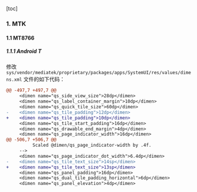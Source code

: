 [toc]

### 1. MTK

#### 1.1 MT8766

##### 1.1.1 Android T

修改 `sys/vendor/mediatek/proprietary/packages/apps/SystemUI/res/values/dimens.xml` 文件的如下代码：

```diff
@@ -497,7 +497,7 @@
     <dimen name="qs_side_view_size">28dp</dimen>
     <dimen name="qs_label_container_margin">10dp</dimen>
     <dimen name="qs_quick_tile_size">60dp</dimen>
-    <dimen name="qs_tile_padding">12dp</dimen>
+    <dimen name="qs_tile_padding">10dp</dimen>
     <dimen name="qs_tile_start_padding">16dp</dimen>
     <dimen name="qs_drawable_end_margin">4dp</dimen>
     <dimen name="qs_page_indicator_width">16dp</dimen>
@@ -506,7 +506,7 @@
          Scaled @dimen/qs_page_indicator-width by .4f.
     -->
     <dimen name="qs_page_indicator_dot_width">6.4dp</dimen>
-    <dimen name="qs_tile_text_size">14sp</dimen>
+    <dimen name="qs_tile_text_size">13sp</dimen>
     <dimen name="qs_panel_padding">16dp</dimen>
     <dimen name="qs_dual_tile_padding_horizontal">6dp</dimen>
     <dimen name="qs_panel_elevation">4dp</dimen>
```

